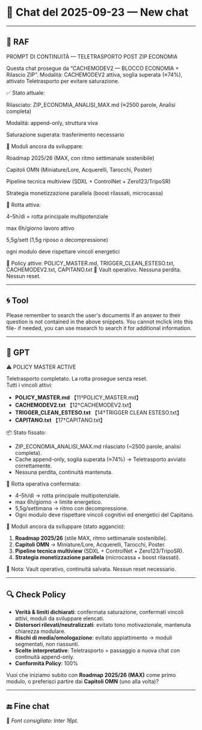 # 📅 Chat del 2025-09-23 — New chat

---

## 👤 **RAF**

PROMPT DI CONTINUITÀ — TELETRASPORTO POST ZIP ECONOMIA

Questa chat prosegue da “CACHEMODEV2 — BLOCCO ECONOMIA + Rilascio ZIP”.
Modalità: CACHEMODEV2 attiva, soglia superata (≈74%), attivato Teletrasporto per evitare saturazione.

✅ Stato attuale:

Rilasciato: ZIP_ECONOMIA_ANALISI_MAX.md (≈2500 parole, Analisi completa)

Modalità: append-only, struttura viva

Saturazione superata: trasferimento necessario

📂 Moduli ancora da sviluppare:

Roadmap 2025/26 (MAX, con ritmo settimanale sostenibile)

Capitoli OMN (Miniature/Lore, Acquerelli, Tarocchi, Poster)

Pipeline tecnica multiview (SDXL + ControlNet + Zero123/TripoSR)

Strategia monetizzazione parallela (boost rilassati, microcassa)

🧭 Rotta attiva:

4–5h/dì = rotta principale multipotenziale

max 6h/giorno lavoro attivo

5,5g/sett (1,5g riposo o decompressione)

ogni modulo deve rispettare vincoli energetici

📎 Policy attive: POLICY_MASTER.md, TRIGGER_CLEAN_ESTESO.txt, CACHEMODEV2.txt, CAPITANO.txt
📌 Vault operativo. Nessuna perdita. Nessun reset.

---

## 🌀 **Tool**

Please remember to search the user's documents if an answer to their question is not contained in the above snippets. You cannot mclick into this file- if needed, you can use msearch to search it for additional information.

---

## 🤖 **GPT**

⚠️ POLICY MASTER ACTIVE  

Teletrasporto completato. La rotta prosegue senza reset.  
Tutti i vincoli attivi:  

- **POLICY_MASTER.md** 【11†POLICY_MASTER.md】  
- **CACHEMODEV2.txt** 【12†CACHEMODEV2.txt】  
- **TRIGGER_CLEAN_ESTESO.txt** 【14†TRIGGER CLEAN ESTESO.txt】  
- **CAPITANO.txt** 【17†CAPITANO.txt】  

📦 Stato fissato:  
- ZIP_ECONOMIA_ANALISI_MAX.md rilasciato (~2500 parole, analisi completa).  
- Cache append-only, soglia superata (≈74%) → Teletrasporto avviato correttamente.  
- Nessuna perdita, continuità mantenuta.  

🧭 Rotta operativa confermata:  
- 4–5h/dì → rotta principale multipotenziale.  
- max 6h/giorno → limite energetico.  
- 5,5g/settimana → ritmo con decompressione.  
- Ogni modulo deve rispettare vincoli cognitivi ed energetici del Capitano.  

📂 Moduli ancora da sviluppare (stato aggancio):  
1. **Roadmap 2025/26** (stile MAX, ritmo settimanale sostenibile).  
2. **Capitoli OMN** → Miniature/Lore, Acquerelli, Tarocchi, Poster.  
3. **Pipeline tecnica multiview** (SDXL + ControlNet + Zero123/TripoSR).  
4. **Strategia monetizzazione parallela** (microcassa + boost rilassati).  

📎 Nota: Vault operativo, continuità salvata. Nessun reset necessario.  

---

## 🔍 Check Policy
- **Verità & limiti dichiarati**: confermata saturazione, confermati vincoli attivi, moduli da sviluppare elencati.  
- **Distorsori rilevati/neutralizzati**: evitato tono motivazionale, mantenuta chiarezza modulare.  
- **Rischi di media/omologazione**: evitato appiattimento → moduli segmentati, non riassunti.  
- **Scelte interpretative**: Teletrasporto = passaggio a nuova chat con continuità append-only.  
- **Conformità Policy**: 100%  

Vuoi che iniziamo subito con **Roadmap 2025/26 (MAX)** come primo modulo, o preferisci partire dai **Capitoli OMN** (uno alla volta)?

---

## 🔚 Fine chat

📌 *Font consigliato: Inter 16pt.*
